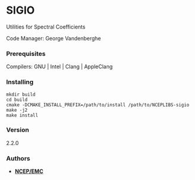 # SIGIO

Utilities for Spectral Coefficients

Code Manager: George Vandenberghe


### Prerequisites

Compilers: GNU | Intel | Clang | AppleClang 


### Installing

```
mkdir build
cd build
cmake -DCMAKE_INSTALL_PREFIX=/path/to/install /path/to/NCEPLIBS-sigio
make -j2
make install
```


### Version
2.2.0


### Authors

* **[NCEP/EMC](NCEP.List.EMC.nceplibs.Developers@noaa.gov)**
